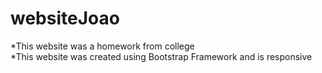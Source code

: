 # websiteJoao


*This website was a homework from college  
*This website was created using Bootstrap Framework and is responsive
